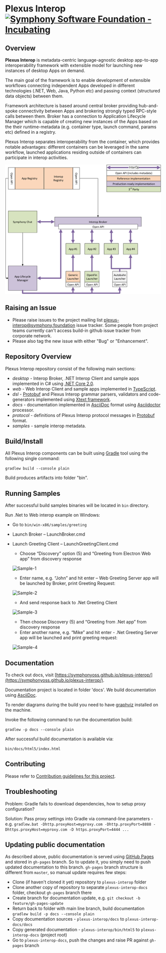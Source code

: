 # Plexus Interop [![Symphony Software Foundation - Incubating](https://cdn.rawgit.com/symphonyoss/contrib-toolbox/master/images/ssf-badge-incubating.svg)](https://symphonyoss.atlassian.net/wiki/display/FM/Incubating)

## Overview

**Plexus Interop** is metadata-centric language-agnostic desktop app-to-app interoperability framework with extensible model for launching new instances of desktop Apps on demand.
 
The main goal of the framework is to enable development of extensible workflows connecting independent Apps developed in different technologies (.NET, Web, Java, Python etc) and passing context (structured data objects) between them.

Framework architecture is based around central broker providing hub-and-spoke connectivity between Apps and brokering strongly typed RPC-style calls between them. Broker has a connection to Application Lifecycle Manager which is capable of creating new instances of the Apps based on the their runtime-metadata (e.g. container type, launch command, params etc) defined in a registry.

Plexus Interop separates interoperability from the container, which provides notable advantages: different containers can be leveraged in the same workflow, launched applications residing outside of containers can participate in interop activities.

![Key components and high level architecture](./docs/src/main/asciidoc/images/architecture.png "Key components and high level architecture")

## Raising an Issue
* Please raise issues to the project mailing list <plexus-interop@symphony.foundation> issue tracker. Some people from project teams currently can't access build-in github issue tracker from corporate network.
* Please also tag the new issue with either "Bug" or "Enhancement".
 
## Repository Overview

Plexus Interop repository consist of the following main sections:
* *desktop* - Interop Broker, .NET Interop Client and sample apps implemented in C# using [.NET Core 2.0](https://www.microsoft.com/net/download/core).
* *web* - Web Interop Client and sample apps implemented in [TypeScript](https://www.typescriptlang.org/).
* *dsl* - [Protobuf](https://developers.google.com/protocol-buffers/) and Plexus Interop grammar parsers, validators and code-generators implemented using [Xtext framework](https://eclipse.org/Xtext/).
* *docs* - documentation implemented in [AsciiDoc](http://asciidoc.org/) format using [Asciidoctor](http://asciidoctor.org/) processor.
* *protocol* - definitions of Plexus Interop protocol messages in [Protobuf](https://developers.google.com/protocol-buffers/) format.
* *samples* - sample interop metadata. 

## Build/Install

All Plexus Interop components can be built using [Gradle](https://gradle.org/) tool using the following single command:

`gradlew build --console plain`

Build produces artifacts into folder "bin".

## Running Samples

After successful build samples binaries will be located in `bin` directory.

Run .Net to Web interop example on Windows:

- Go to `bin/win-x86/samples/greeting`
- Launch Broker – LaunchBroker.cmd
- Launch Greeting Client – LaunchGreetingClient.cmd
    - Choose “Discovery” option (5) and “Greeting from Electron Web app” from discovery response

    ![Sample-1](./docs/src/main/asciidoc/images/sample-1.png "Sample-1")
    - Enter name, e.g. “John” and hit enter – Web Greeting Server app will be launched by Broker, print Greeting Request:

    ![Sample-2](./docs/src/main/asciidoc/images/sample-2.png "Sample-2")
    - And send response back to .Net Greeting Client

    ![Sample-3](./docs/src/main/asciidoc/images/sample-3.png "Sample-3")

    - Then choose Discovery (5) and “Greeting from .Net app” from discovery response
    - Enter another name, e.g. “Mike” and hit enter - .Net Greeting Server app will be launched and print greeting request:

    ![Sample-4](./docs/src/main/asciidoc/images/sample-4.png "Sample-4")


## Documentation

To check out docs, visit [https://symphonyoss.github.io/plexus-interop/](https://symphonyoss.github.io/plexus-interop/).

Documentation project is located in folder 'docs'. We build documentation using [AsciiDoc](http://asciidoc.org/).

To render diagrams during the build you need to have [graphviz](http://www.graphviz.org) installed on the machine.

Invoke the following command to run the documentation build:

`gradlew -p docs --console plain`

After successful build documentation is available via:

`bin/docs/html5/index.html`

## Contributing

Please refer to [Contribution guidelines for this project](CONTRIBUTING.md).

## Troubleshooting

Problem: Gradle fails to download dependencies, how to setup proxy configuration?

Solution: Pass proxy settings into Gradle via command-line parameters - e.g. `gradlew.bat -Dhttp.proxyHost=myproxy.com -Dhttp.proxyPort=8888 -Dhttps.proxyHost=myproxy.com -D https.proxyPort=4444 ...`

## Updating public documentation

As described above, public documentation is served using [GitHub Pages](https://help.github.com/articles/what-is-github-pages) and stored in `gh-pages` branch. So to update it, you simply need to push updated documentation to this branch. `gh-pages` branch structure is different from `master`, so manual update requires few steps:

* Clone (if haven't cloned it yet) repository to `plexus-interop` folder
* Clone another copy of repository to separate `plexus-interop-docs` folder, checkout `gh-pages` branch there
* Create branch for documentation update, e.g. `git checkout -b feature/gh-pages-update`
* Return back to folder with main line branch, build documentation `gradlew build -p docs --console plain`
* Copy documentation sources - `plexus-interop/docs` to `plexus-interop-docs/docs`
* Copy generated documentation - `plexus-interop/bin/html5` to `plexus-interop-docs` (project root)
* Go to `plexus-interop-docs`, push the changes and raise PR against `gh-pages` branch